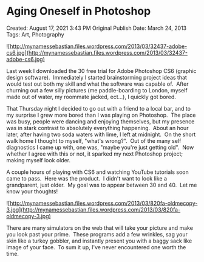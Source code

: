 # Aging Oneself in Photoshop

Created: August 17, 2021 3:43 PM
Original Publish Date: March 24, 2013
Tags: Art, Photography

![http://mynamessebastian.files.wordpress.com/2013/03/32437-adobe-cs6.jpg](http://mynamessebastian.files.wordpress.com/2013/03/32437-adobe-cs6.jpg)

Last week I downloaded the 30 free trial for Adobe Photoshop CS6 (graphic design software).  Immediately I started brainstorming project ideas that would test out both my skill and what the software was capable of.  After churning out a few silly pictures (me paddle-boarding to London, myself made out of water, my roommate jacked, ect...), I quickly got bored.

That Thursday night I decided to go out with a friend to a local bar, and to my surprise I grew more bored than I was playing on Photoshop.  The place was busy, people were dancing and enjoying themselves, but my presence was in stark contrast to absolutely everything happening.  About an hour later, after having two soda waters with lime, I left at midnight.  On the short walk home I thought to myself, "what's wrong?".  Out of the many self diagnostics I came up with, one was, "maybe you're just getting old".  Now whether I agree with this or not, it sparked my next Photoshop project; making myself look older.

A couple hours of playing with CS6 and watching YouTube tutorials soon came to pass.  Here was the product.  I didn't want to look like a grandparent, just older.  My goal was to appear between 30 and 40.  Let me know your thoughts!

![http://mynamessebastian.files.wordpress.com/2013/03/820fa-oldmecopy-3.jpg](http://mynamessebastian.files.wordpress.com/2013/03/820fa-oldmecopy-3.jpg)

There are many simulators on the web that will take your picture and make you look past your prime.  These programs add a few wrinkles, sag your skin like a turkey gobbler, and instantly present you with a baggy sack like image of your face.  To sum it up, I've never encountered one worth the time.